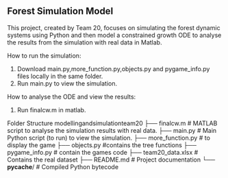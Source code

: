 ## Forest Simulation Model

This project, created by Team 20, focuses on simulating the forest dynamic systems using  Python and then model a constrained growth ODE to analyse the results from the simulation with real data in Matlab.

How to run the simulation:

1. Download main.py,more_function.py,objects.py and pygame_info.py files locally in the same folder.
2. Run main.py to view the simulation.

How to analyse the ODE and view the results:
1. Run finalcw.m in matlab.



Folder Structure
modellingandsimulationteam20
├── finalcw.m           # MATLAB script to analyse the simulation results with real data.
├── main.py             # Main Python script (to run) to view the simulation.
├── more_function.py    # to display the game
├── objects.py          #contains the tree functions
├── pygame_info.py      # contain the games code
├── team20_data.xlsx    # Contains the real dataset
├── README.md           # Project documentation
└── __pycache__/        # Compiled Python bytecode
